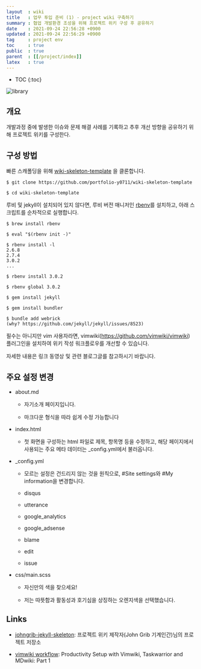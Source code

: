 ```yaml
---
layout  : wiki
title   : 업무 투입 준비 (1) - project wiki 구축하기
summary : 협업 개발환경 조성을 위해 프로젝트 위키 구성 후 공유하기
date    : 2021-09-24 22:56:28 +0900
updated : 2021-09-24 22:56:29 +0900
tag     : project env
toc     : true
public  : true
parent  : [[/project/index]]
latex   : true
---
```

* TOC
{:toc}

![library](https://user-images.githubusercontent.com/65143458/135736524-c8d6257b-9ec1-453e-b2d5-97e7a56179b3.jpeg)

## 개요

개발과정 중에 발생한 이슈와 문제 해결 사례를 기록하고 추후 개선 방향을 공유하기 위해 프로젝트 위키를 구성한다. 

## 구성 방법

빠른 스캐폴딩을 위해 [wiki-skeleton-template](https://github.com/portfolio-y0711/wiki-skeleton-template) 을 클론합니다.

```shell
$ git clone https://github.com/portfolio-y0711/wiki-skeleton-template

$ cd wiki-skeleton-template
```

루비 및 jekyll이 설치되어 있지 않다면, 루비 버전 매니저인 [rbenv](https://github.com/rbenv/rbenv)를 설치하고, 
아래 스크립트를 순차적으로 실행합니다.

```shell
$ brew install rbenv

$ eval "$(rbenv init -)"

$ rbenv install -l
2.6.8
2.7.4
3.0.2
...

$ rbenv install 3.0.2

$ rbenv global 3.0.2

$ gem install jekyll

$ gem install bundler

$ bundle add webrick
(why? https://github.com/jekyll/jekyll/issues/8523)

```

필수는 아니지만 vim 사용자라면, vimwiki(https://github.com/vimwiki/vimwiki) 플러그인을 설치하여 위키 작성 워크플로우를 개선할 수 있습니다.

자세한 내용은 링크 동영상 및 관련 블로그글를 참고하시기 바랍니다. 

## 주요 설정 변경

* about.md

    * 자기소개 페이지입니다.

    * 마크다운 형식을 따라 쉽게 수정 가능합니다 

* index.html

    * 첫 화면을 구성하는 html 파일로 제목, 항목명 등을 수정하고, 해당 페이지에서 사용되는 주요 메타 데이터는 _config.yml에서 불러옵니다. 
    

* _config.yml

    * 모르는 설정은 건드리지 않는 것을 원칙으로, #Site settings와 #My information을 변경합니다.

    * disqus

    * utterance

    * google_analytics

    * google_adsense

    * blame

    * edit

    * issue

* css/main.scss

    * 자신만의 색을 찾으세요!

    * 저는 따뜻함과 활동성과 호기심을 상징하는 오렌지색을 선택했습니다.



## Links

* [johngrib-jekyll-skeleton](https://github.com/johngrib/johngrib-jekyll-skeleton):  프로젝트 위키 제작자(John Grib 기계인간)님의 프로젝트 저장소

* [vimwiki workflow](https://www.youtube.com/watch?v=A1YgbAp5YRc): Productivity Setup with Vimwiki, Taskwarrior and MDwiki: Part 1


